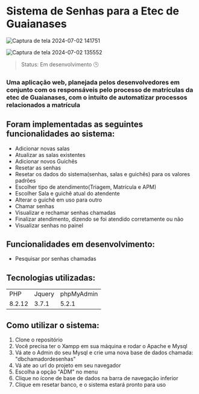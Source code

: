 <h1>Sistema de Senhas para a Etec de Guaianases</h1>

![Captura de tela 2024-07-02 141751](https://github.com/moiseshxs/sistema-de-senha-etec/assets/142733241/308b4359-3804-4c65-b2d8-c2d7392cf2ea)


![Captura de tela 2024-07-02 135552](https://github.com/moiseshxs/sistema-de-senha-etec/assets/142733241/3323bc68-19fc-46b8-afab-a27d1f942933)


> Status: Em desenvolvimento 🕒

### Uma aplicação web, planejada pelos desenvolvedores em conjunto com os responsáveis pelo processo de matrículas da etec de Guaianases, com o intuito de automatizar processos relacionados a matrícula

## Foram implementadas as seguintes funcionalidades ao sistema:

+ Adicionar novas salas
+ Atualizar as salas existentes
+ Adicionar novos Guichês
+ Resetar as senhas
+ Resetar os dados do sistema(senhas, salas e guichês) para os valores padrões
+ Escolher tipo de atendimento(Triagem, Matrícula e APM)
+ Escolher Sala e guichê atual do atendente
+ Alterar o guichê em uso para outro
+ Chamar senhas
+ Visualizar e rechamar senhas chamadas
+ Finalizar atendimento, dizendo se foi atendido corretamente ou não
+ Visualizar senhas no painel

## Funcionalidades em desenvolvimento:

+ Pesquisar por senhas chamadas

## Tecnologias utilizadas:
<table>
  <tr>
    <td>PHP</td>
    <td>Jquery</td>
    <td>phpMyAdmin</td>
    
  </tr>
   <tr>
    <td>8.2.12</td>
    <td>3.7.1</td>
    <td>5.2.1</td>
    
  </tr>
</table>
  
## Como utilizar o sistema:

1. Clone o repositório
2. Você precisa ter o Xampp em sua máquina e rodar o Apache e Mysql
3. Vá ate o Admin do seu Mysql e crie uma nova base de dados chamada: "dbchamadordesenhas"
4. Vá ate ao url do projeto em seu navegador
5. Escolha a opção "ADM" no menu
6. Clique no ícone de base de dados na barra de navegação inferior
7. Clique em resetar banco, e o sistema estará pronto para uso

